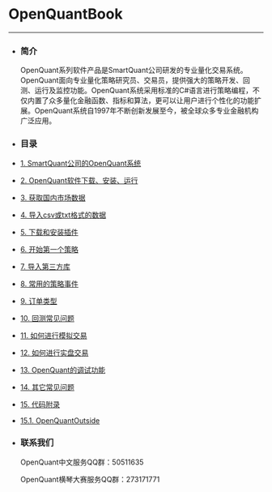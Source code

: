 # OpenQuantBook

---

* ### 简介

  OpenQuant系列软件产品是SmartQuant公司研发的专业量化交易系统。OpenQuant面向专业量化策略研究员、交易员，提供强大的策略开发、回测、运行及监控功能。OpenQuant系统采用标准的C\#语言进行策略编程，不仅内置了众多量化金融函数、指标和算法，更可以让用户进行个性化的功能扩展。OpenQuant系统自1997年不断创新发展至今，被全球众多专业金融机构广泛应用。

* ### 目录

* [1. SmartQuant公司的OpenQuant系统](whats_the_smartquant_or_openquant.md)

* [2. OpenQuant软件下载、安装、运行](installing.md)

* [3. 获取国内市场数据](domestic_market_data.md)

* [4. 导入csv或txt格式的数据](domestic_market_data_csv.md)

* [5. 下载和安装插件](install_plugins.md)

* [6. 开始第一个策略](first_strategy.md)

* [7. 导入第三方库](import_third_party_lib.md)

* [8. 常用的策略事件](common_strategy_event.md)

* [9. 订单类型](order_type.md)

* [10. 回测常见问题](back_test.md)

* [11. 如何进行模拟交易](simulated_trading.md)

* [12. 如何进行实盘交易](realtime_trading.md)

* [13. OpenQuant的调试功能](debug_function.md)

* [14. 其它常见问题](common_question.md)

* [15. 代码附录](appendix_source_code.md)

 * [ 15.1. OpenQuantOutside](source_code_OpenQuantOutside.md)

* ### 联系我们

  OpenQuant中文服务QQ群：50511635

  OpenQuant横琴大赛服务QQ群：273171771



